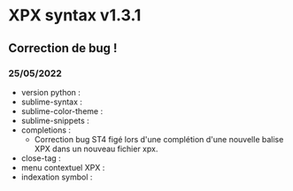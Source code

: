 # XPX syntax v1.3.1

## Correction de bug !

### 25/05/2022
* version python :
* sublime-syntax :
* sublime-color-theme :
* sublime-snippets :
* completions :
  - Correction bug ST4 figé lors d'une complétion d'une nouvelle balise XPX dans un nouveau fichier xpx.
* close-tag :
* menu contextuel XPX :
* indexation symbol :
